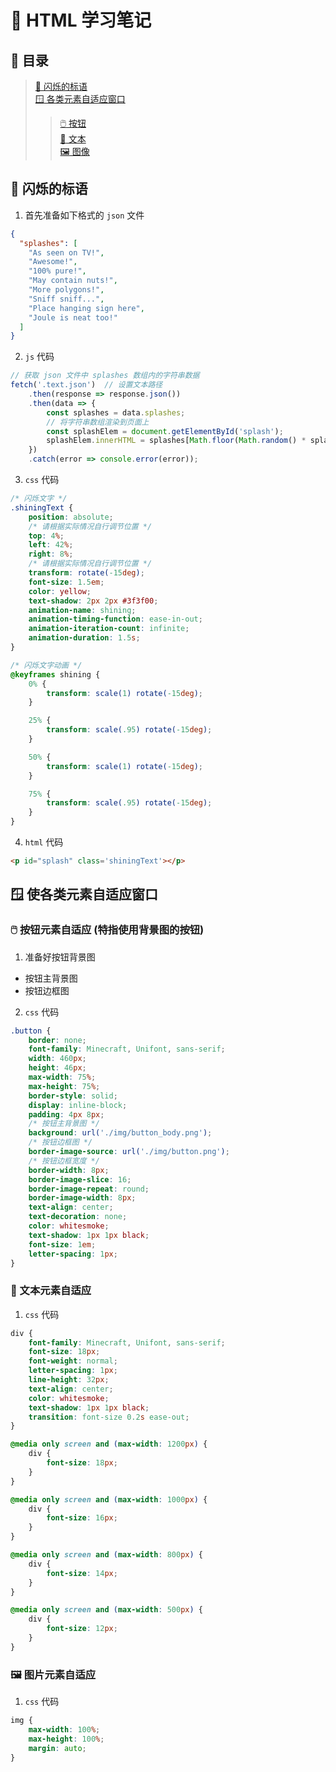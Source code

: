 # :book: HTML 学习笔记

## :page_with_curl: 目录

> [:star2: 闪烁的标语](#star2-闪烁的标语)  
> [:window: 各类元素自适应窗口](#window-使各类元素自适应窗口)
>> [:computer_mouse: 按钮](#computer_mouse-按钮元素自适应-特指使用背景图的按钮)  
>> [:bookmark_tabs: 文本](#bookmark_tabs-文本元素自适应)  
>> [:framed_picture: 图像](#framed_picture-图片元素自适应)

## :star2: 闪烁的标语

1. 首先准备如下格式的 `json` 文件

```json
{
  "splashes": [
    "As seen on TV!", 
    "Awesome!", 
    "100% pure!", 
    "May contain nuts!", 
    "More polygons!", 
    "Sniff sniff...", 
    "Place hanging sign here", 
    "Joule is neat too!"
  ]
}
```

2. `js` 代码

```javascript
// 获取 json 文件中 splashes 数组内的字符串数据
fetch('.text.json')  // 设置文本路径
	.then(response => response.json())
	.then(data => {
		const splashes = data.splashes;
		// 将字符串数组渲染到页面上
		const splashElem = document.getElementById('splash');
		splashElem.innerHTML = splashes[Math.floor(Math.random() * splashes.length)];
	})
	.catch(error => console.error(error));
```

3. `css` 代码

```css
/* 闪烁文字 */
.shiningText {
	position: absolute;
	/* 请根据实际情况自行调节位置 */
	top: 4%;
	left: 42%;
	right: 8%;
	/* 请根据实际情况自行调节位置 */
	transform: rotate(-15deg);
	font-size: 1.5em;
	color: yellow;
	text-shadow: 2px 2px #3f3f00;
	animation-name: shining;
	animation-timing-function: ease-in-out;
	animation-iteration-count: infinite;
	animation-duration: 1.5s;
}

/* 闪烁文字动画 */
@keyframes shining {
	0% {
		transform: scale(1) rotate(-15deg);
	}

	25% {
		transform: scale(.95) rotate(-15deg);
	}

	50% {
		transform: scale(1) rotate(-15deg);
	}

	75% {
		transform: scale(.95) rotate(-15deg);
	}
}
```
   

4. `html` 代码

```html
<p id="splash" class='shiningText'></p>
```

## :window: 使各类元素自适应窗口

### :computer_mouse: 按钮元素自适应 (特指使用背景图的按钮)

1. 准备好按钮背景图

- 按钮主背景图
- 按钮边框图

2. `css` 代码

```css
.button {
	border: none;
	font-family: Minecraft, Unifont, sans-serif;
	width: 460px;
	height: 46px;
	max-width: 75%;
	max-height: 75%;
	border-style: solid;
	display: inline-block;
	padding: 4px 8px;
    /* 按钮主背景图 */
	background: url('./img/button_body.png');
    /* 按钮边框图 */
	border-image-source: url('./img/button.png');
    /* 按钮边框宽度 */
	border-width: 8px;
	border-image-slice: 16;
	border-image-repeat: round;
	border-image-width: 8px;
	text-align: center;
	text-decoration: none;
	color: whitesmoke;
	text-shadow: 1px 1px black;
	font-size: 1em;
	letter-spacing: 1px;
}
```

### :bookmark_tabs: 文本元素自适应

1. `css` 代码

```css
div {
	font-family: Minecraft, Unifont, sans-serif;
	font-size: 18px;
	font-weight: normal;
	letter-spacing: 1px;
	line-height: 32px;
	text-align: center;
	color: whitesmoke;
	text-shadow: 1px 1px black;
	transition: font-size 0.2s ease-out;
}

@media only screen and (max-width: 1200px) {
	div {
		font-size: 18px;
	}
}

@media only screen and (max-width: 1000px) {
	div {
		font-size: 16px;
	}
}

@media only screen and (max-width: 800px) {
	div {
		font-size: 14px;
	}
}

@media only screen and (max-width: 500px) {
	div {
		font-size: 12px;
	}
}
```

### :framed_picture: 图片元素自适应

1. `css` 代码

```css
img {
	max-width: 100%;
	max-height: 100%;
	margin: auto;
}
```
